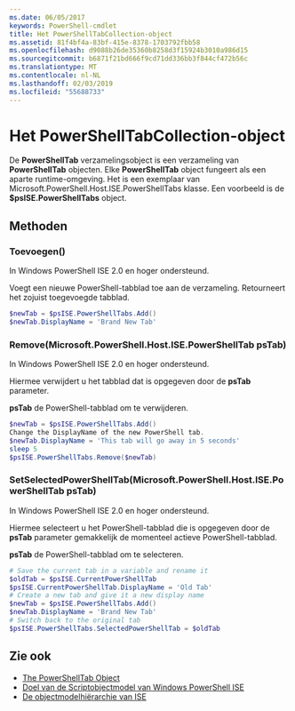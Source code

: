 ```yaml
---
ms.date: 06/05/2017
keywords: PowerShell-cmdlet
title: Het PowerShellTabCollection-object
ms.assetid: 81f4bf4a-83bf-415e-8378-1703792fbb58
ms.openlocfilehash: d9088b26de35360b8258d3f15924b3010a986d15
ms.sourcegitcommit: b6871f21bd666f9cd71dd336bb3f844cf472b56c
ms.translationtype: MT
ms.contentlocale: nl-NL
ms.lasthandoff: 02/03/2019
ms.locfileid: "55688733"
---
```

# <a name="the-powershelltabcollection-object"></a>Het PowerShellTabCollection-object

De **PowerShellTab** verzamelingsobject is een verzameling van **PowerShellTab** objecten. Elke **PowerShellTab** object fungeert als een aparte runtime-omgeving. Het is een exemplaar van Microsoft.PowerShell.Host.ISE.PowerShellTabs klasse. Een voorbeeld is de **$psISE.PowerShellTabs** object.

## <a name="methods"></a>Methoden

### <a name="add"></a>Toevoegen\(\)

In Windows PowerShell ISE 2.0 en hoger ondersteund.

Voegt een nieuwe PowerShell-tabblad toe aan de verzameling. Retourneert het zojuist toegevoegde tabblad.

```powershell
$newTab = $psISE.PowerShellTabs.Add()
$newTab.DisplayName = 'Brand New Tab'
```

### <a name="removemicrosoftpowershellhostisepowershelltab-pstab"></a>Remove\(Microsoft.PowerShell.Host.ISE.PowerShellTab psTab\)

In Windows PowerShell ISE 2.0 en hoger ondersteund.

Hiermee verwijdert u het tabblad dat is opgegeven door de **psTab** parameter.

**psTab** de PowerShell-tabblad om te verwijderen.

```powershell
$newTab = $psISE.PowerShellTabs.Add()
Change the DisplayName of the new PowerShell tab.
$newTab.DisplayName = 'This tab will go away in 5 seconds'
sleep 5
$psISE.PowerShellTabs.Remove($newTab)
```

### <a name="setselectedpowershelltabmicrosoftpowershellhostisepowershelltab-pstab"></a>SetSelectedPowerShellTab\(Microsoft.PowerShell.Host.ISE.PowerShellTab psTab\)

In Windows PowerShell ISE 2.0 en hoger ondersteund.

Hiermee selecteert u het PowerShell-tabblad die is opgegeven door de **psTab** parameter gemakkelijk de momenteel actieve PowerShell-tabblad.

**psTab** de PowerShell-tabblad om te selecteren.

```powershell
# Save the current tab in a variable and rename it
$oldTab = $psISE.CurrentPowerShellTab
$psISE.CurrentPowerShellTab.DisplayName = 'Old Tab'
# Create a new tab and give it a new display name
$newTab = $psISE.PowerShellTabs.Add()
$newTab.DisplayName = 'Brand New Tab'
# Switch back to the original tab
$psISE.PowerShellTabs.SelectedPowerShellTab = $oldTab
```

## <a name="see-also"></a>Zie ook

- [The PowerShellTab Object](The-PowerShellTab-Object.md)
- [Doel van de Scriptobjectmodel van Windows PowerShell ISE](Purpose-of-the-Windows-PowerShell-ISE-Scripting-Object-Model.md)
- [De objectmodelhiërarchie van ISE](The-ISE-Object-Model-Hierarchy.md)